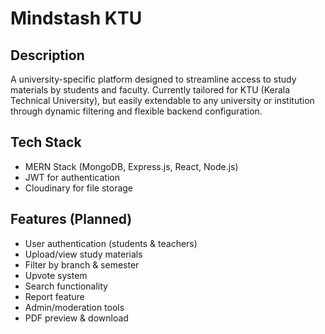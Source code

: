 # Mindstash KTU

## Description
A university-specific platform designed to streamline access to study materials by students and faculty. Currently tailored for KTU (Kerala Technical University), but easily extendable to any university or institution through dynamic filtering and flexible backend configuration.

## Tech Stack
- MERN Stack (MongoDB, Express.js, React, Node.js)
- JWT for authentication
- Cloudinary for file storage

## Features (Planned)
- User authentication (students & teachers)
- Upload/view study materials
- Filter by branch & semester
- Upvote system
- Search functionality
- Report feature 
- Admin/moderation tools
- PDF preview & download
